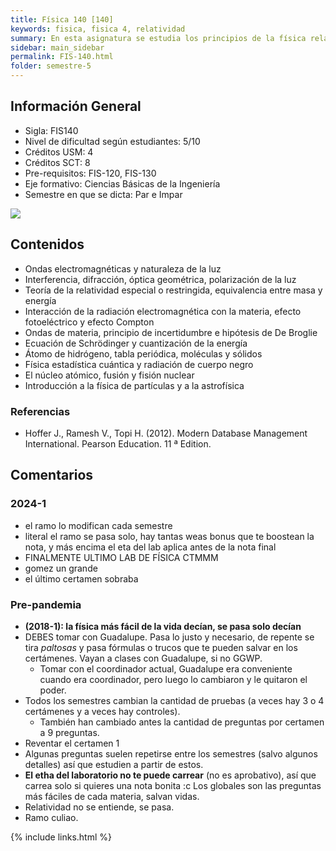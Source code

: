 ```yaml
---
title: Física 140 [140]
keywords: fisica, fisica 4, relatividad
summary: En esta asignatura se estudia los principios de la física relacionados con la propagación de ondas electromagnéticas, la teoría de la relatividad especial o restringida, la física estadística y la física cuántica, a nivel básico con aplicaciones relevantes a la ingeniería. El estudiante profundiza las habilidades de aplicar las leyes físicas, resolver problemas y realizar experimentos a este nivel.
sidebar: main_sidebar
permalink: FIS-140.html
folder: semestre-5
---
```


## Información General

- Sigla: FIS140
- Nivel de dificultad según estudiantes: 5/10
- Créditos USM: 4
- Créditos SCT: 8
- Pre-requisitos: FIS-120, FIS-130
- Eje formativo: Ciencias Básicas de la Ingeniería
- Semestre en que se dicta: Par e Impar

<img id="right-img" src="{{ site.baseurl }}/images/semestre-5/fis140.jpg">

## Contenidos

- Ondas electromagnéticas y naturaleza de la luz
- Interferencia, difracción, óptica geométrica, polarización de la luz
- Teoría de la relatividad especial o restringida, equivalencia entre masa y energía
- Interacción de la radiación electromagnética con la materia, efecto fotoeléctrico y efecto Compton
- Ondas de materia, principio de incertidumbre e hipótesis de De Broglie
- Ecuación de Schrödinger y cuantización de la energía
- Átomo de hidrógeno, tabla periódica, moléculas y sólidos
- Física estadística cuántica y radiación de cuerpo negro
- El núcleo atómico, fusión y fisión nuclear
- Introducción a la física de partículas y a la astrofísica

### Referencias

- Hoffer J., Ramesh V., Topi H. (2012). Modern Database Management International. Pearson Education. 11 ª Edition.

## Comentarios

### 2024-1

- el ramo lo modifican cada semestre
- literal el ramo se pasa solo, hay tantas weas bonus que te boostean la nota, y más encima el eta del lab aplica antes de la nota final
- FINALMENTE ULTIMO LAB DE FÍSICA CTMMM
- gomez un grande
- el último certamen sobraba

### Pre-pandemia

- **(2018-1): la física más fácil de la vida decían, se pasa solo decían**
- DEBES tomar con Guadalupe. Pasa lo justo y necesario, de repente se tira _paltosas_ y pasa fórmulas o trucos que te pueden salvar en los certámenes. Vayan a clases con Guadalupe, si no GGWP.
  - Tomar con el coordinador actual, Guadalupe era conveniente cuando era coordinador, pero luego lo cambiaron y le quitaron el poder.
- Todos los semestres cambian la cantidad de pruebas (a veces hay 3 o 4 certámenes y a veces hay controles).
  - También han cambiado antes la cantidad de preguntas por certamen a 9 preguntas.
- Reventar el certamen 1
- Algunas preguntas suelen repetirse entre los semestres (salvo algunos detalles) así que estudien a partir de estos.
- **El etha del laboratorio no te puede carrear** (no es aprobativo), así que carrea solo si quieres una nota bonita :c Los globales son las preguntas más fáciles de cada materia, salvan vidas.
- Relatividad no se entiende, se pasa.
- Ramo culiao.

{% include links.html %}
